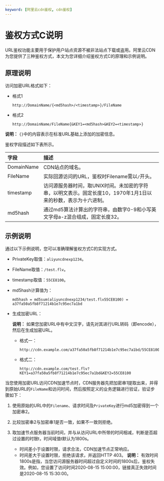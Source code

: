 ```yaml
---
keyword: [阿里云cdn鉴权, cdn鉴权]
---
```


# 鉴权方式C说明

URL鉴权功能主要用于保护用户站点资源不被非法站点下载或盗用。阿里云CDN为您提供了三种鉴权方式，本文为您详细介绍鉴权方式C的原理和示例说明。

## 原理说明

访问加密URL格式如下：

-   格式1

    ```
    http://DomainName/{<md5hash>/<timestamp>}/FileName
    ```

-   格式2

    ```
    http://DomainName/FileName{&KEY1=<md5hash>&KEY2=<timestamp>}
    ```


**说明：** `{}`中的内容表示在标准URL基础上添加的加密信息。

鉴权字段描述如下表所示。

|字段|描述|
|:-|:-|
|DomainName|CDN站点的域名。|
|FileName|实际回源访问的URL，鉴权时Filename需以`/`开头。|
|timestamp|访问源服务器时间，取UNIX时间。未加密的字符串，以明文表示。固定长度10，1970年1月1日以来的秒数，表示为十六进制。|
|md5hash|通过md5算法计算出的字符串，由数字0-9和小写英文字母a-z混合组成，固定长度32。|

## 示例说明

通过以下示例说明，您可以准确理解鉴权方式C的实现方式。

-   PrivateKey取值：`aliyuncdnexp1234`。
-   FileName取值：`/test.flv`。
-   timestamp取值：`55CE8100`。
-   md5hash计算值为：

    ```
    md5hash = md5sum(aliyuncdnexp1234/test.flv55CE8100) = a37fa50a5fb8f71214b1e7c95ec7a1bd
    ```

-   生成加密URL：

    **说明：** 如果您加密URL中有中文汉字，请先对其进行URL转码（即encode），然后在生成加密URL。

    -   格式一：

        ```
        http://cdn.example.com/a37fa50a5fb8f71214b1e7c95ec7a1bd/55CE8100/test.flv
        ```

    -   格式二：

        ```
        http://cdn.example.com/test.flv?KEY1=a37fa50a5fb8f71214b1e7c95ec7a1bd&KEY2=55CE8100
        ```


当您使用加密URL访问CDN加速节点时，CDN服务器先把加密串1提取出来，并得到原始URL的`FileName`和访问时间，然后按照定义的业务逻辑进行验证，验证步骤如下：

1.  使用原始的URL中的`Filename`、请求时间及`PrivateKey`进行md5加密得到一个加密串2。
2.  比较加密串2与加密串1是否一致，如果不一致则拒绝。
3.  取加速节点服务器当前时间，并与从访问URL中所带的时间相减，判断是否超过设置的时限t，时间域值t默认为1800s。

    -   时间差小于设置时限，请求合法，CDN加速节点正常响应。
    -   时间差大于设置时限，拒绝该请求，并返回HTTP 403。
    **说明：** 有效时间1800s是指，当您访问源服务器时间超过自定义时间的1800s后，鉴权失效。例如，您设置了访问时间2020-08-15 15:00:00，链接真正失效时间是2020-08-15 15:30:00。


